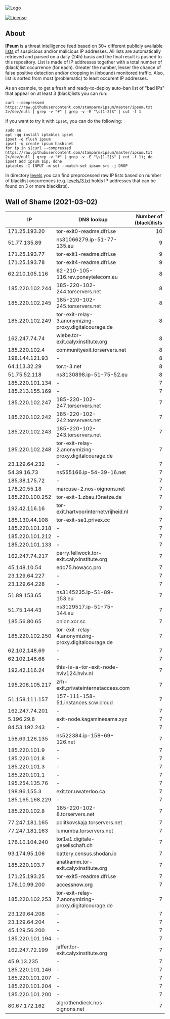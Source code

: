 ![Logo](https://i.imgur.com/PyKLAe7.png)

[![License](https://img.shields.io/badge/license-The_Unlicense-red.svg)](https://unlicense.org/)

About
----

**IPsum** is a threat intelligence feed based on 30+ different publicly available [lists](https://github.com/stamparm/maltrail) of suspicious and/or malicious IP addresses. All lists are automatically retrieved and parsed on a daily (24h) basis and the final result is pushed to this repository. List is made of IP addresses together with a total number of (black)list occurrence (for each). Greater the number, lesser the chance of false positive detection and/or dropping in (inbound) monitored traffic. Also, list is sorted from most (problematic) to least occurent IP addresses.

As an example, to get a fresh and ready-to-deploy auto-ban list of "bad IPs" that appear on at least 3 (black)lists you can run:

```
curl --compressed https://raw.githubusercontent.com/stamparm/ipsum/master/ipsum.txt 2>/dev/null | grep -v "#" | grep -v -E "\s[1-2]$" | cut -f 1
```

If you want to try it with `ipset`, you can do the following:

```
sudo su
apt -qq install iptables ipset
ipset -q flush ipsum
ipset -q create ipsum hash:net
for ip in $(curl --compressed https://raw.githubusercontent.com/stamparm/ipsum/master/ipsum.txt 2>/dev/null | grep -v "#" | grep -v -E "\s[1-2]$" | cut -f 1); do ipset add ipsum $ip; done
iptables -I INPUT -m set --match-set ipsum src -j DROP
```

In directory [levels](levels) you can find preprocessed raw IP lists based on number of blacklist occurrences (e.g. [levels/3.txt](levels/3.txt) holds IP addresses that can be found on 3 or more blacklists).

Wall of Shame (2021-03-02)
----

|IP|DNS lookup|Number of (black)lists|
|---|---|--:|
171.25.193.20|tor-exit0-readme.dfri.se|10
51.77.135.89|ns31066279.ip-51-77-135.eu|9
171.25.193.77|tor-exit1-readme.dfri.se|9
171.25.193.78|tor-exit4-readme.dfri.se|9
62.210.105.116|62-210-105-116.rev.poneytelecom.eu|8
185.220.102.244|185-220-102-244.torservers.net|8
185.220.102.245|185-220-102-245.torservers.net|8
185.220.102.249|tor-exit-relay-3.anonymizing-proxy.digitalcourage.de|8
162.247.74.74|wiebe.tor-exit.calyxinstitute.org|8
185.220.102.4|communityexit.torservers.net|8
198.144.121.93|-|8
64.113.32.29|tor.t-3.net|8
51.75.52.118|ns3130898.ip-51-75-52.eu|8
185.220.101.134|-|7
185.213.155.169|-|7
185.220.102.247|185-220-102-247.torservers.net|7
185.220.102.242|185-220-102-242.torservers.net|7
185.220.102.243|185-220-102-243.torservers.net|7
185.220.102.248|tor-exit-relay-2.anonymizing-proxy.digitalcourage.de|7
23.129.64.232|-|7
54.39.16.73|ns555166.ip-54-39-16.net|7
185.38.175.72|-|7
178.20.55.18|marcuse-2.nos-oignons.net|7
185.220.100.252|tor-exit-1.zbau.f3netze.de|7
192.42.116.16|tor-exit.hartvoorinternetvrijheid.nl|7
185.130.44.108|tor-exit-se1.privex.cc|7
185.220.101.218|-|7
185.220.101.212|-|7
185.220.101.133|-|7
162.247.74.217|perry.fellwock.tor-exit.calyxinstitute.org|7
45.148.10.54|edc75.howacc.pro|7
23.129.64.227|-|7
23.129.64.228|-|7
51.89.153.65|ns3145235.ip-51-89-153.eu|7
51.75.144.43|ns3129517.ip-51-75-144.eu|7
185.56.80.65|onion.xor.sc|7
185.220.102.250|tor-exit-relay-4.anonymizing-proxy.digitalcourage.de|7
62.102.148.69|-|7
62.102.148.68|-|7
192.42.116.24|this-is-a-tor-exit-node-hviv124.hviv.nl|7
195.206.105.217|zrh-exit.privateinternetaccess.com|7
51.158.111.157|157-111-158-51.instances.scw.cloud|7
162.247.74.201|-|7
5.196.29.8|exit-node.kagaminesama.xyz|7
84.53.192.243|-|7
158.69.126.135|ns522384.ip-158-69-126.net|7
185.220.101.9|-|7
185.220.101.8|-|7
185.220.101.3|-|7
185.220.101.1|-|7
195.254.135.76|-|7
198.96.155.3|exit.tor.uwaterloo.ca|7
185.165.168.229|-|7
185.220.102.8|185-220-102-8.torservers.net|7
77.247.181.165|politkovskaja.torservers.net|7
77.247.181.163|lumumba.torservers.net|7
176.10.104.240|tor1e1.digitale-gesellschaft.ch|7
93.174.95.106|battery.census.shodan.io|7
185.220.103.7|anatkamm.tor-exit.calyxinstitute.org|7
171.25.193.25|tor-exit5-readme.dfri.se|7
176.10.99.200|accessnow.org|7
185.220.102.253|tor-exit-relay-7.anonymizing-proxy.digitalcourage.de|7
23.129.64.208|-|7
23.129.64.204|-|7
45.129.56.200|-|7
185.220.101.194|-|7
162.247.72.199|jaffer.tor-exit.calyxinstitute.org|7
45.9.13.235|-|7
185.220.101.146|-|7
185.220.101.207|-|7
185.220.101.204|-|7
185.220.101.200|-|7
80.67.172.162|algrothendieck.nos-oignons.net|7
